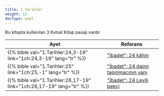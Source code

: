 ```yaml
---
title: 1.Tarihler
weight: 12
docType: expl
---
```


Bu kitapta kullanılan 3 Kutsal Kitap pasajı vardır

| Ayet | Referans |
|-------|-----------|
| {{% bible val="1.Tarihler:24,3-19" link="1ch:24,3-19" lang="tr" %}} | ["İbadet": 24 kâhin](/expl/content/worship/worship-in-the-throne-room#e932) |
| {{% bible val="1.Tarihler:25" link="1ch:25,-1" lang="tr" %}} | ["İbadet":  24 daimi tapınmacının yanı](/expl/content/worship/worship-in-the-throne-room#e932) |
| {{% bible val="1.Tarihler:26,17-19" link="1ch:26,17-19" lang="tr" %}} | ["İbadet": 24 Levili bekçi](/expl/content/worship/worship-in-the-throne-room#e932) |
